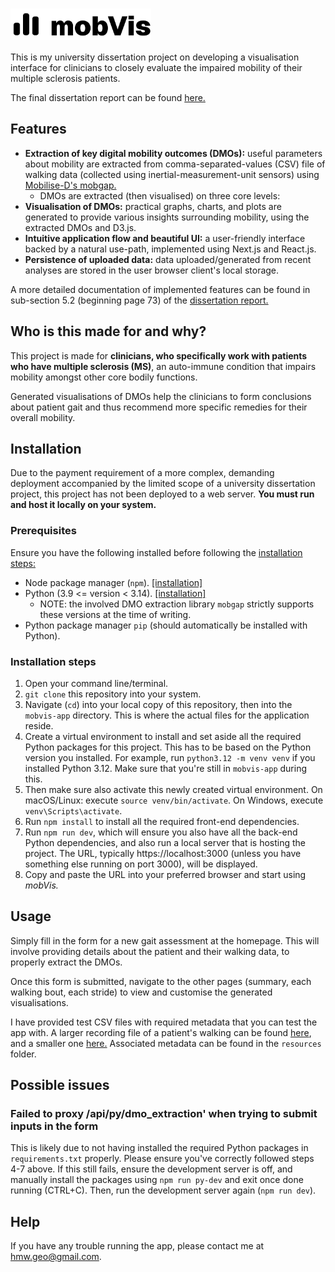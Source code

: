 # <picture><source media="(prefers-color-scheme: dark)" srcset="./resources/logo-white.png"><source media="(prefers-color-scheme: light)" srcset="./resources/logo-black.png"><img style="display: inline-block; vertical-align: middle;" height="50" alt="mobVis Logo" src="./resources/logo-black.png"></picture>

This is my university dissertation project on developing a visualisation interface for clinicians to closely evaluate the impaired mobility of their multiple sclerosis patients.

The final dissertation report can be found [here.](./FINAL_DISSERTATION_REPORT.pdf)

<!-- TODO: insert GIF demonstration -->

## Features

- **Extraction of key digital mobility outcomes (DMOs):** useful parameters about mobility are extracted from comma-separated-values (CSV) file of walking data (collected using inertial-measurement-unit sensors) using [Mobilise-D's mobgap.](https://github.com/mobilise-d/mobgap)
  - DMOs are extracted (then visualised) on three core levels:
- **Visualisation of DMOs:** practical graphs, charts, and plots are generated to provide various insights surrounding mobility, using the extracted DMOs and D3.js.
- **Intuitive application flow and beautiful UI:** a user-friendly interface backed by a natural use-path, implemented using Next.js and React.js.
- **Persistence of uploaded data:** data uploaded/generated from recent analyses are stored in the user browser client's local storage.

A more detailed documentation of implemented features can be found in sub-section 5.2 (beginning page 73) of the [dissertation report.](./FINAL_DISSERTATION_REPORT.pdf#page=73)

## Who is this made for and why?

This project is made for **clinicians, who specifically work with patients who have multiple sclerosis (MS)**, an auto-immune condition that impairs mobility amongst other core bodily functions.

Generated visualisations of DMOs help the clinicians to form conclusions about patient gait and thus recommend more specific remedies for their overall mobility.

## Installation

Due to the payment requirement of a more complex, demanding deployment accompanied by the limited scope of a university dissertation project, this project has not been deployed to a web server. **You must run and host it locally on your system.**

### Prerequisites

Ensure you have the following installed before following the [installation steps:](#installation-steps)

- Node package manager (`npm`). [[installation]](https://docs.npmjs.com/downloading-and-installing-node-js-and-npm)
- Python (3.9 <= version < 3.14). [[installation]](https://www.python.org/downloads/)
  - NOTE: the involved DMO extraction library `mobgap` strictly supports these versions at the time of writing.
- Python package manager `pip` (should automatically be installed with Python).

### Installation steps

1. Open your command line/terminal.
2. `git clone` this repository into your system.
3. Navigate (`cd`) into your local copy of this repository, then into the `mobvis-app` directory. This is where the actual files for the application reside.
4. Create a virtual environment to install and set aside all the required Python packages for this project. This has to be based on the Python version you installed. For example, run `python3.12 -m venv venv` if you installed Python 3.12. Make sure that you're still in `mobvis-app` during this.
5. Then make sure also activate this newly created virtual environment. On macOS/Linux: execute `source venv/bin/activate`. On Windows, execute `venv\Scripts\activate`.
6. Run `npm install` to install all the required front-end dependencies.
7. Run `npm run dev`, which will ensure you also have all the back-end Python dependencies, and also run a local server that is hosting the project. The URL, typically https://localhost:3000 (unless you have something else running on port 3000), will be displayed.
8. Copy and paste the URL into your preferred browser and start using _mobVis._

## Usage

Simply fill in the form for a new gait assessment at the homepage. This will involve providing details about the patient and their walking data, to properly extract the DMOs.

Once this form is submitted, navigate to the other pages (summary, each walking bout, each stride) to view and customise the generated visualisations.

I have provided test CSV files with required metadata that you can test the app with. A larger recording file of a patient's walking can be found [here](https://drive.google.com/file/d/1jAkQli0QtsLrlVSY6r_Uh5ow4U-jhsBG/view?usp=sharing), and a smaller one [here.](https://drive.google.com/file/d/1jGn1Zm9KASzCb_steYBibl-GjlGZWgYb/view?usp=sharing) Associated metadata can be found in the `resources` folder.

## Possible issues

### Failed to proxy /api/py/dmo_extraction' when trying to submit inputs in the form

This is likely due to not having installed the required Python packages in `requirements.txt` properly. Please ensure you've correctly followed steps 4-7 above. If this still fails, ensure the development server is off, and manually install the packages using `npm run py-dev` and exit once done running (CTRL+C). Then, run the development server again (`npm run dev`).

## Help

If you have any trouble running the app, please contact me at hmw.geo@gmail.com.
